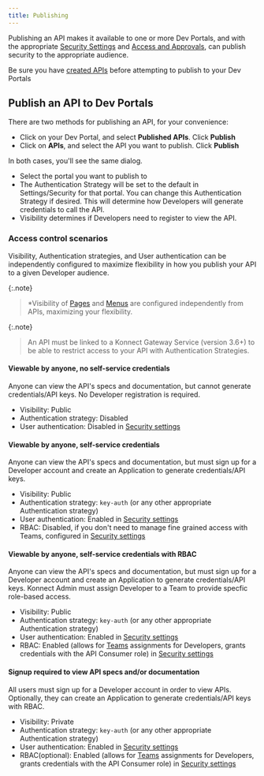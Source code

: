 ```yaml
---
title: Publishing
---
```


Publishing an API makes it available to one or more Dev Portals, and with the appropriate [Security Settings](settings/security) and [Access and Approvals](../access-and-approvals/), can publish security to the appropriate audience.

Be sure you have [created APIs](../apis) before attempting to publish to your Dev Portals

## Publish an API to Dev Portals

There are two methods for publishing an API, for your convenience:
* Click on your Dev Portal, and select **Published APIs**. Click **Publish**
* Click on **APIs**, and select the API you want to publish. Click **Publish**

In both cases, you'll see the same dialog. 
* Select the portal you want to publish to
* The Authentication Strategy will be set to the default in Settings/Security for that portal. You can change this Authentication Strategy if desired. This will determine how Developers will generate credentials to call the API.
* Visibility determines if Developers need to register to view the API. 

### Access control scenarios

Visibility, Authentication strategies, and User authentication can be independently configured to maximize flexibility in how you publish your API to a given Developer audience.

{:.note}
> *Visibility of [Pages](customization/custom-pages) and [Menus](customization/customization.md) are configured independently from APIs, maximizing your flexibility.

{:.note}
> An API must be linked to a Konnect Gateway Service (version 3.6+) to be able to restrict access to your API with Authentication Strategies. 

#### Viewable by anyone, no self-service credentials
Anyone can view the API's specs and documentation, but cannot generate credentials/API keys. No Developer registration is required.
  * Visibility: Public
  * Authentication strategy: Disabled
  * User authentication: Disabled in [Security settings](settings/security)

#### Viewable by anyone, self-service credentials
Anyone can view the API's specs and documentation, but must sign up for a Developer account and create an Application to generate credentials/API keys.
  * Visibility: Public
  * Authentication strategy: `key-auth` (or any other appropriate Authentication strategy)
  * User authentication: Enabled in [Security settings](settings/security)
  * RBAC: Disabled, if you don't need to manage fine grained access with Teams, configured in [Security settings](settings/security)

#### Viewable by anyone, self-service credentials with RBAC
Anyone can view the API's specs and documentation, but must sign up for a Developer account and create an Application to generate credentials/API keys. Konnect Admin must assign Developer to a Team to provide specfic role-based access.
  * Visibility: Public
  * Authentication strategy: `key-auth` (or any other appropriate Authentication strategy)
  * User authentication: Enabled in [Security settings](settings/security)
  * RBAC: Enabled (allows for [Teams](../access-and-approvals/teams) assignments for Developers, grants credentials with the API Consumer role)  in [Security settings](settings/security)

#### Signup required to view API specs and/or documentation
All users must sign up for a Developer account in order to view APIs. Optionally, they can create an Application to generate credentials/API keys with RBAC.
  * Visibility: Private
  * Authentication strategy: `key-auth` (or any other appropriate Authentication strategy)
  * User authentication: Enabled in [Security settings](settings/security)
  * RBAC(optional): Enabled (allows for [Teams](../access-and-approvals/teams) assignments for Developers, grants credentials with the API Consumer role)  in [Security settings](settings/security)
